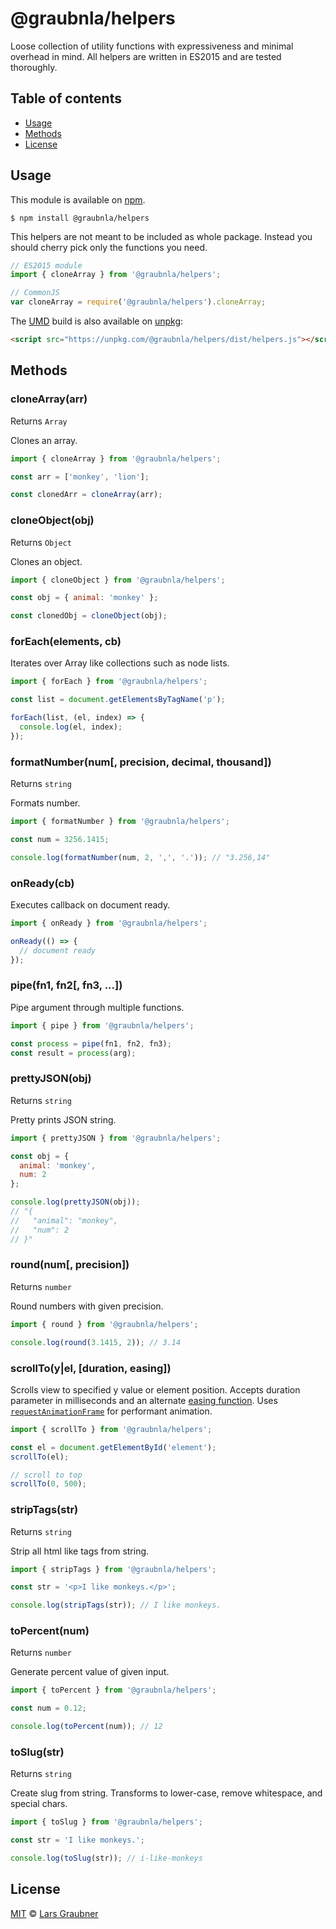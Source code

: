 # @graubnla/helpers

Loose collection of utility functions with expressiveness and minimal overhead in mind. All helpers are written in ES2015 and are tested thoroughly.

## Table of contents

- [Usage](#usage)
- [Methods](#methods)
- [License](#license)

## Usage

This module is available on [npm](https://www.npmjs.com/).

```
$ npm install @graubnla/helpers
```

This helpers are not meant to be included as whole package. Instead you should cherry pick only the functions you need.

```JavaScript
// ES2015 module
import { cloneArray } from '@graubnla/helpers';

// CommonJS
var cloneArray = require('@graubnla/helpers').cloneArray;
```

The [UMD](https://github.com/umdjs/umd) build is also available on [unpkg](https://unpkg.com/#/):

```HTML
<script src="https://unpkg.com/@graubnla/helpers/dist/helpers.js"></script>
```

## Methods

### cloneArray(arr)

Returns `Array`

Clones an array.

```Javascript
import { cloneArray } from '@graubnla/helpers';

const arr = ['monkey', 'lion'];

const clonedArr = cloneArray(arr);
```

### cloneObject(obj)

Returns `Object`

Clones an object.

```Javascript
import { cloneObject } from '@graubnla/helpers';

const obj = { animal: 'monkey' };

const clonedObj = cloneObject(obj);
```

### forEach(elements, cb)

Iterates over Array like collections such as node lists.

```JavaScript
import { forEach } from '@graubnla/helpers';

const list = document.getElementsByTagName('p');

forEach(list, (el, index) => {
  console.log(el, index);
});
```

### formatNumber(num[, precision, decimal, thousand])

Returns `string`

Formats number.

```JavaScript
import { formatNumber } from '@graubnla/helpers';

const num = 3256.1415;

console.log(formatNumber(num, 2, ',', '.')); // "3.256,14"
```

### onReady(cb)

Executes callback on document ready.

```JavaScript
import { onReady } from '@graubnla/helpers';

onReady(() => {
  // document ready
});
```

### pipe(fn1, fn2[, fn3, ...])

Pipe argument through multiple functions.

```JavaScript
import { pipe } from '@graubnla/helpers';

const process = pipe(fn1, fn2, fn3);
const result = process(arg);
```

### prettyJSON(obj)

Returns `string`

Pretty prints JSON string.

```JavaScript
import { prettyJSON } from '@graubnla/helpers';

const obj = {
  animal: 'monkey',
  num: 2
};

console.log(prettyJSON(obj));
// "{
//   "animal": "monkey",
//   "num": 2
// }"
```

### round(num[, precision])

Returns `number`

Round numbers with given precision.

```JavaScript
import { round } from '@graubnla/helpers';

console.log(round(3.1415, 2)); // 3.14
```

### scrollTo(y|el, [duration, easing])

Scrolls view to specified y value or element position. Accepts duration parameter in milliseconds and an alternate [easing function](https://gist.github.com/gre/1650294). Uses [`requestAnimationFrame`](https://developer.mozilla.org/de/docs/Web/API/window/requestAnimationFrame) for performant animation.

```JavaScript
import { scrollTo } from '@graubnla/helpers';

const el = document.getElementById('element');
scrollTo(el);

// scroll to top
scrollTo(0, 500);
```

### stripTags(str)

Returns `string`

Strip all html like tags from string.

```JavaScript
import { stripTags } from '@graubnla/helpers';

const str = '<p>I like monkeys.</p>';

console.log(stripTags(str)); // I like monkeys.
```

### toPercent(num)

Returns `number`

Generate percent value of given input.

```JavaScript
import { toPercent } from '@graubnla/helpers';

const num = 0.12;

console.log(toPercent(num)); // 12
```

### toSlug(str)

Returns `string`

Create slug from string. Transforms to lower-case, remove whitespace, and special chars.

```JavaScript
import { toSlug } from '@graubnla/helpers';

const str = 'I like monkeys.';

console.log(toSlug(str)); // i-like-monkeys
```


## License

[MIT](https://github.com/lgraubner/helpers/blob/master/LICENSE) © [Lars Graubner](https://larsgraubner.com)
